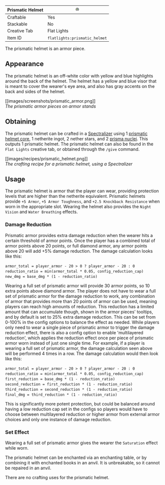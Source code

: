 | Prismatic Helmet | ![](https://github.com/Syi-I/FlatLights/blob/gear_beta/src/main/resources/assets/flatlights/textures/item/prismatic_helmet.png) |
|------------------|---------------------------------------------------------------------------------------------------------------------------------|
| Craftable        | Yes                                                                                                                             |
| Stackable        | No                                                                                                                              |
| Creative Tab     | Flat Lights                                                                                                                     |
| Item ID          | `flatlights:prismatic_helmet`                                                                                                   |

The prismatic helmet is an armor piece.

## Appearance
The prismatic helmet is an off-white color with yellow and blue highlights around the back of the helmet. The helmet has a yellow and blue visor that is meant to cover the wearer's eye area, and also has gray accents on the back and sides of the helmet.

[[images/screenshots/prismatic_armor.png]]  
_The prismatic armor pieces on armor stands_

## Obtaining
The prismatic helmet can be crafted in a [Spectralizer](Spectralizer) using 1 [prismatic helmet core](Prismatic-Helmet-Core), 1 netherite ingot, 2 nether stars, and 2 [prisma nuclei](Prisma-Nucleus). This outputs 1 prismatic helmet. The prismatic helmet can also be found in the `Flat Lights` creative tab, or obtained through the `/give` command.

[[images/recipes/prismatic_helmet.png]]  
*The crafting recipe for a prismatic helmet, using a Spectralizer*

## Usage
The prismatic helmet is armor that the player can wear, providing protection levels that are higher than the netherite equivalent. Prismatic helmets provide `+5 Armor`, `+5 Armor Toughness`, and `+2.5 Knockback Resistance` when worn in the appropriate slot. Wearing the helmet also provides the `Night Vision` and `Water Breathing` effects.

### Damage Reduction
Prismatic armor provides extra damage reduction when the wearer hits a certain threshold of armor points. Once the player has a combined total of armor points above 20 points, or full diamond armor, any armor points above 20 will add +5% damage reduction. The damage calculation looks like this: 

`armor_total = player_armor - 20 > 0 ? player_armor - 20 : 0`   
`reduction_ratio = min(armor_total * 0.05, config_reduction_cap)`   
`new_dmg = base_dmg * (1 - reduction_ratio)`

Wearing a full set of prismatic armor will provide 30 armor points, so 10 extra points above diamond armor. The player does not have to wear a full set of prismatic armor for the damage reduction to work, any combination of armor that provides more than 20 points of armor can be used, meaning players can reach high amounts of reduction. This reduction has a limited amount that can accumulate though, shown in the armor pieces' tooltips, and by default is set to 25% extra damage reduction. This can be set from 0-100% in the config options to balance the effect as needed. While players only need to wear a single piece of prismatic armor to trigger the damage reduction effect, there is also a config option to enable 'multilayered reduction', which applies the reduction effect once per piece of prismatic armor worn instead of just one single time. For example, if a player is wearing a full set of prismatic armor, the damage calculation seen above will be performed 4 times in a row. The damage calculation would then look like this:

`armor_total = player_armor - 20 > 0 ? player_armor - 20 : 0`   
`reduction_ratio = min(armor_total * 0.05, config_reduction_cap)`   
`first_reduction = base_dmg * (1 - reduction_ratio)`    
`second_reduction = first_reduction * (1 - reduction_ratio)`     
`third_reduction = second_reduction * (1 - reduction_ratio)`     
`final_dmg = third_reduction * (1 - reduction_ratio)`

This is significantly more potent protection, but could be balanced around having a low reduction cap set in the configs so players would have to choose between multilayered reduction or higher armor from external armor choices and only one instance of damage reduction.

### Set Effect
Wearing a full set of prismatic armor gives the wearer the `Saturation` effect while worn.

The prismatic helmet can be enchanted via an enchanting table, or by combining it with enchanted books in an anvil. It is unbreakable, so it cannot be repaired in an anvil.

There are no crafting uses for the prismatic helmet.
